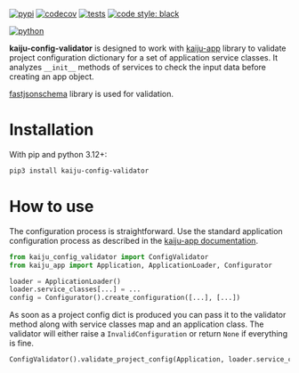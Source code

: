 [![pypi](https://img.shields.io/pypi/v/kaiju-config-validator.svg)](https://pypi.python.org/pypi/kaiju-config-validator/)
[![codecov](https://codecov.io/gh/violet-black/kaiju-config-validator/graph/badge.svg?token=FEUUMQELFX)](https://codecov.io/gh/violet-black/kaiju-config-validator)
[![tests](https://github.com/violet-black/kaiju-config-validator/actions/workflows/tests.yaml/badge.svg)](https://github.com/violet-black/kaiju-config-validator/actions/workflows/tests.yaml)
[![code style: black](https://img.shields.io/badge/code%20style-black-000000.svg)](https://github.com/psf/black)

[![python](https://img.shields.io/pypi/pyversions/kaiju-config-validator.svg)](https://pypi.python.org/pypi/kaiju-config-validator/)

**kaiju-config-validator** is designed to work with [kaiju-app](https://kaiju-app.readthedocs.io) library to validate
project configuration dictionary for a set of application service classes. It analyzes `__init__` methods of services
to check the input data before creating an app object.

[fastjsonschema](https://github.com/horejsek/python-fastjsonschema) library is used for validation.

# Installation

With pip and python 3.12+:

```bash
pip3 install kaiju-config-validator
```

# How to use

The configuration process is straightforward.
Use the standard application configuration process as described in the [kaiju-app documentation](https://kaiju-app.readthedocs.io).

```python
from kaiju_config_validator import ConfigValidator
from kaiju_app import Application, ApplicationLoader, Configurator

loader = ApplicationLoader()
loader.service_classes[...] = ...
config = Configurator().create_configuration([...], [...])
```

As soon as a project config dict is produced you can pass it to the validator method along with service classes
map and an application class. The validator will either raise a `InvalidConfiguration` or return `None` if everything
is fine.

```python
ConfigValidator().validate_project_config(Application, loader.service_classes, config)
```
